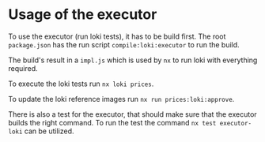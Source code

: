 # Usage of the executor

To use the executor (run loki tests), it has to be build first.
The root `package.json` has the run script `compile:loki:executor`
to run the build.

The build's result in a `impl.js` which is used by `nx` to run
loki with everything required.

To execute the loki tests run `nx loki prices`.

To update the loki reference images run `nx run prices:loki:approve`.

There is also a test for the executor, that should make sure that
the executor builds the right command. To run the test the command
`nx test executor-loki` can be utilized.
